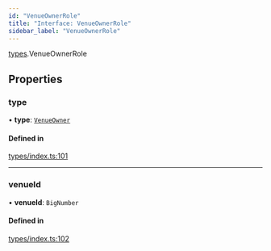 ```yaml
---
id: "VenueOwnerRole"
title: "Interface: VenueOwnerRole"
sidebar_label: "VenueOwnerRole"
---
```


[types](../../../modules/Types/Types.md).VenueOwnerRole

## Properties

### type

• **type**: [`VenueOwner`](../../../enums/Types/RoleType/RoleType.md#venueowner)

#### Defined in

[types/index.ts:101](https://github.com/PolymeshAssociation/polymesh-sdk/blob/acc2284c/src/types/index.ts#L101)

___

### venueId

• **venueId**: `BigNumber`

#### Defined in

[types/index.ts:102](https://github.com/PolymeshAssociation/polymesh-sdk/blob/acc2284c/src/types/index.ts#L102)
